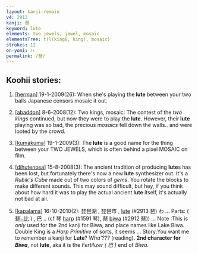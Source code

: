 ```yaml
---
layout: kanji-remain
v4: 2913
kanji: 琶
keyword: lute
elements: two jewels, jewel, mosaic
elementsTree: t(l(kingB, king), mosaic)
strokes: 12
on-yomi: ハ
permalink: /琶/
---
```


## Koohii stories: 

1) [<a href="http://kanji.koohii.com/profile/herman">herman</a>] 19-1-2009(26): When she&#039;s playing the<strong> lute</strong> between your two balls Japanese censors mosaic it out.

2) [<a href="http://kanji.koohii.com/profile/abaddon">abaddon</a>] 8-6-2008(12): Two kings, mosaic: The contest of the <em>two kings</em> continued, but now they were to play the<strong> lute</strong>. However, their<strong> lute</strong> playing was so bad, the precious <em>mosaics</em> fell down the walls.. and were looted by the crowd.

3) [<a href="http://kanji.koohii.com/profile/kumakuma">kumakuma</a>] 19-1-2009(3): The<strong> lute</strong> is a good name for the thing between your TWO JEWELS, which is often behind a pixel MOSAIC on film.

4) [<a href="http://kanji.koohii.com/profile/dihutenosa">dihutenosa</a>] 15-8-2008(3): The ancient tradition of producing <strong>lute</strong>s has been lost, but fortunately there&#039;s now a new<strong> lute</strong> synthesizer out. It&#039;s a <em>Rubik&#039;s Cube</em> made out of two colors of <em>gems</em>. You rotate the blocks to make different sounds. This may sound difficult, but hey, if you think about how hard it was to play the actual ancient<strong> lute</strong> itself, it&#039;s actually not bad at all.

5) [<a href="http://kanji.koohii.com/profile/kapalama">kapalama</a>] 16-10-2010(2): 琵琶湖 , 琵琶市 , <a href="../v4/2913.html">lute</a> (#2913 琶) わ ... Parts: ( <a href="midori://search?text=琵−比">琵−比</a> ) , 巴 .. (cf 琴 <a href="../v4/1591.html">harp</a> (#1591 琴), 琵 <a href="../v4/2912.html">biwa</a> (#2912 琵)) ... Note :This is <em>only</em> used for the 2nd kanji for Biwa, and place names like Lake Biwa. Double King is a <em>Harp Primitive</em> of sorts, it seems ... Story:You want me to remember a kanji for <strong>Lute</strong>? <em>Wha&#039;???</em> (reading). <strong>2nd character for <em>Biwa</em></strong>, not <strong>lute</strong>, aka it is the <em>Fertilizer ( 巴 )</em> end of <em>Biwa</em>.

